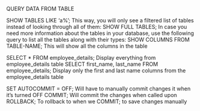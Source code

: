 QUERY DATA FROM TABLE

SHOW TABLES LIKE  ‘a%’; 
This way, you will only see a filtered list of tables instead of looking through all of them:
SHOW FULL TABLES;
In case you need more information about the tables in your database, use the following query to list all the tables along with their types:
SHOW COLUMNS FROM TABLE-NAME;
This will show all the columns in the table

SELECT * FROM employee_details;
Display everything from employee_details table
SELECT first_name, last_name  FROM employee_details;
Display only the first and last name columns from the employee_details table


SET AUTOCOMMIT = OFF;
Will have to manually commit changes it when it’s turned OFF
COMMIT;
Will commit the changes when called upon
ROLLBACK;
To rollback to when we COMMIT; to save changes manually

